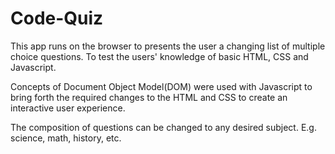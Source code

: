 # Code-Quiz
This app runs on the browser to presents the user a changing list of multiple choice questions. To test the users' knowledge of basic HTML, CSS and Javascript.

Concepts of Document Object Model(DOM) were used with Javascript to bring forth the required changes to the HTML and CSS to create an interactive user experience.

The composition of questions can be changed to any desired subject. E.g. science, math, history, etc.
